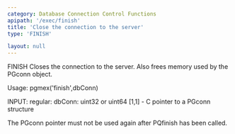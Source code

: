 ```yaml
---
category: Database Connection Control Functions
apipath: '/exec/finish'
title: 'Close the connection to the server'
type: 'FINISH'

layout: null
---
```


 FINISH Closes the connection to the server. Also frees memory used by the
 PGconn object.

 Usage: pgmex('finish',dbConn)

 INPUT:
   regular:
     dbConn: uint32 or uint64 [1,1] - C pointer to a PGconn structure

 The PGconn pointer must not be used again after PQfinish has been called.